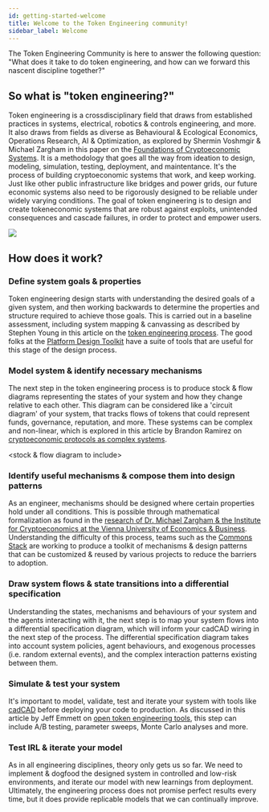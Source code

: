 ```yaml
---
id: getting-started-welcome
title: Welcome to the Token Engineering community!
sidebar_label: Welcome
---
```


The Token Engineering Community is here to answer the following question: "What does it take to do token engineering, and how can we forward this nascent discipline together?" 

## So what is "token engineering?"

Token engineering is a crossdisciplinary field that draws from established practices in systems, electrical, robotics & controls engineering, and more. It also draws from fields as diverse as Behavioural & Ecological Economics, Operations Research, AI & Optimization, as explored by Shermin Voshmgir & Michael Zargham in this paper on the [Foundations of Cryptoeconomic Systems](https://epub.wu.ac.at/7309/8/Foundations%20of%20Cryptoeconomic%20Systems.pdf). It is a methodology that goes all the way from ideation to design, modeling, simulation, testing, deployment, and maintentance. It's the process of building cryptoeconomic systems that work, and keep working. Just like other public infrastructure like bridges and power grids, our future economic systems also need to be rigorously designed to be reliable under widely varying conditions. The goal of token engineering is to design and create tokeneconomic systems that are robust against exploits, unintended consequences and cascade failures, in order to protect and empower users. 

![](img/static/Interdisciplinary_venn.jpg)

## How does it work?

### Define system goals & properties

Token engineering design starts with understanding the desired goals of a given system, and then working backwards to determine the properties and structure required to achieve those goals. This is carried out in a baseline assessment, including system mapping & canvassing as described by Stephen Young in this article on the [token engineering process](https://medium.com/@stephen_yo/a-token-engineering-process-16687f3b9a74). The good folks at the [Platform Design Toolkit](https://platformdesigntoolkit.com/) have a suite of tools that are useful for this stage of the design process.

### Model system & identify necessary mechanisms 

The next step in the token engineering process is to produce stock & flow diagrams representing the states of your system and how they change relative to each other. This diagram can be considered like a 'circuit diagram' of your system, that tracks flows of tokens that could represent funds, governance, reputation, and more. These systems can be complex and non-linear, which is explored in this article by Brandon Ramirez on [cryptoeconomic protocols as complex systems](https://thegraph.com/blog/modeling-cryptoeconomic-protocols-as-complex-systems-part-1).

<stock & flow diagram to include>

### Identify useful mechanisms & compose them into design patterns

As an engineer, mechanisms should be designed where certain properties hold under all conditions. This is possible through mathematical formalization as found in the [research of Dr. Michael Zargham & the Institute for Cryptoeconomics at the Vienna University of Economics & Business](https://epub.wu.ac.at/7381/1/zargham_shorish_paruch.pdf).  Understanding the difficulty of this process, teams such as the [Commons Stack](https://www.commonsstack.org) are working to produce a toolkit of mechanisms & design patterns that can be customized & reused by various projects to reduce the barriers to adoption.

### Draw system flows & state transitions into a differential specification
Understanding the states, mechanisms and behaviours of your system and the agents interacting with it, the next step is to map your system flows into a differential specification diagram, which will inform your cadCAD wiring in the next step of the process. The differential specification diagram takes into account system policies, agent behaviours, and exogenous processes (i.e. random external events), and the complex interaction patterns existing between them.

<diff spec diagram to include>

### Simulate & test your system

It's important to model, validate, test and iterate your system with tools like [cadCAD](https://www.cadCAD.org) before deploying your code to production. As discussed in this article by Jeff Emmett on [open token engineering tools](https://medium.com/commonsstack/establishing-open-token-engineering-tools-standards-9584b40dfe30), this step can include A/B testing, parameter sweeps, Monte Carlo analyses and more.

<simulation notebook diagram to include>

### Test IRL & iterate your model

As in all engineering disciplines, theory only gets us so far. We need to implement & dogfood the designed system in controlled and low-risk environments, and iterate our model with new learnings from deployment. Ultimately, the engineering process does not promise perfect results every time, but it does provide replicable models that we can continually improve.

